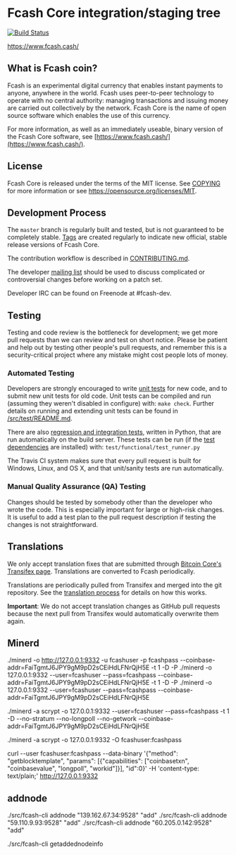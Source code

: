 Fcash Core integration/staging tree
=====================================

[![Build Status](https://travis-ci.org/fcash-project/fcash-core.svg?branch=master)](https://travis-ci.org/fcash-project/fcash-core)

https://www.fcash.cash/

What is Fcash coin?
----------------

Fcash is an experimental digital currency that enables instant payments to
anyone, anywhere in the world. Fcash uses peer-to-peer technology to operate
with no central authority: managing transactions and issuing money are carried
out collectively by the network. Fcash Core is the name of open source
software which enables the use of this currency.

For more information, as well as an immediately useable, binary version of
the Fcash Core software, see [https://www.fcash.cash/](https://www.fcash.cash/). 

License
-------

Fcash Core is released under the terms of the MIT license. See [COPYING](COPYING) for more
information or see https://opensource.org/licenses/MIT.

Development Process
-------------------

The `master` branch is regularly built and tested, but is not guaranteed to be
completely stable. [Tags](https://github.com/fcash-project/fcash-core/tags) are created
regularly to indicate new official, stable release versions of Fcash Core.

The contribution workflow is described in [CONTRIBUTING.md](CONTRIBUTING.md).

The developer [mailing list](https://groups.google.com/forum/#!forum/fcash-dev)
should be used to discuss complicated or controversial changes before working
on a patch set.

Developer IRC can be found on Freenode at #fcash-dev.

Testing
-------

Testing and code review is the bottleneck for development; we get more pull
requests than we can review and test on short notice. Please be patient and help out by testing
other people's pull requests, and remember this is a security-critical project where any mistake might cost people
lots of money.

### Automated Testing

Developers are strongly encouraged to write [unit tests](src/test/README.md) for new code, and to
submit new unit tests for old code. Unit tests can be compiled and run
(assuming they weren't disabled in configure) with: `make check`. Further details on running
and extending unit tests can be found in [/src/test/README.md](/src/test/README.md).

There are also [regression and integration tests](/test), written
in Python, that are run automatically on the build server.
These tests can be run (if the [test dependencies](/test) are installed) with: `test/functional/test_runner.py`

The Travis CI system makes sure that every pull request is built for Windows, Linux, and OS X, and that unit/sanity tests are run automatically.

### Manual Quality Assurance (QA) Testing

Changes should be tested by somebody other than the developer who wrote the
code. This is especially important for large or high-risk changes. It is useful
to add a test plan to the pull request description if testing the changes is
not straightforward.

Translations
------------

We only accept translation fixes that are submitted through [Bitcoin Core's Transifex page](https://www.transifex.com/projects/p/bitcoin/).
Translations are converted to Fcash periodically.

Translations are periodically pulled from Transifex and merged into the git repository. See the
[translation process](doc/translation_process.md) for details on how this works.

**Important**: We do not accept translation changes as GitHub pull requests because the next
pull from Transifex would automatically overwrite them again.


Minerd
------------
./minerd -o http://127.0.0.1:9332 -u fcashuser -p fcashpass --coinbase-addr=FaiTgmtJ6JPY9gM9pD2sCEiHdLFNrQjH5E -t 1 -D -P
./minerd -o 127.0.0.1:9332 --user=fcashuser --pass=fcashpass --coinbase-addr=FaiTgmtJ6JPY9gM9pD2sCEiHdLFNrQjH5E -t 1 -D -P
./minerd -o 127.0.0.1:9332 --user=fcashuser --pass=fcashpass --coinbase-addr=FaiTgmtJ6JPY9gM9pD2sCEiHdLFNrQjH5E

./minerd -a scrypt -o 127.0.0.1:9332 --user=fcashuser --pass=fcashpass -t 1 -D --no-stratum --no-longpoll --no-getwork --coinbase-addr=FaiTgmtJ6JPY9gM9pD2sCEiHdLFNrQjH5E

./minerd -a scrypt -o 127.0.0.1:9332 -O fcashuser:fcashpass

curl --user fcashuser:fcashpass --data-binary '{"method": "getblocktemplate", "params": [{"capabilities": ["coinbasetxn", "coinbasevalue", "longpoll", "workid"]}], "id":0}' -H 'content-type: text/plain;' http://127.0.0.1:9332


addnode
------------
./src/fcash-cli addnode "139.162.67.34:9528" "add"
./src/fcash-cli addnode "59.110.9.93:9528" "add"
./src/fcash-cli addnode "60.205.0.142:9528" "add"

./src/fcash-cli getaddednodeinfo
